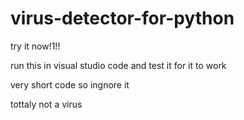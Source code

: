 # virus-detector-for-python
try it now!1!!

run this in visual studio code and test it for it to work

very short code so ingnore it

tottaly not a virus
